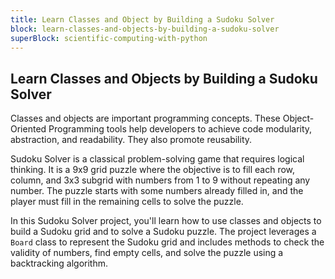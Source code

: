 ```yaml
---
title: Learn Classes and Object by Building a Sudoku Solver
block: learn-classes-and-objects-by-building-a-sudoku-solver
superBlock: scientific-computing-with-python
---
```


## Learn Classes and Objects by Building a Sudoku Solver

Classes and objects are important programming concepts. These Object-Oriented Programming tools help developers to achieve code modularity, abstraction, and readability. They also promote reusability.

Sudoku Solver is a classical problem-solving game that requires logical thinking. It is a 9x9 grid puzzle where the objective is to fill each row, column, and 3x3 subgrid with numbers from 1 to 9 without repeating any number. The puzzle starts with some numbers already filled in, and the player must fill in the remaining cells to solve the puzzle.

In this Sudoku Solver project, you'll learn how to use classes and objects to build a Sudoku grid and to solve a Sudoku puzzle. The project leverages a `Board` class to represent the Sudoku grid and includes methods to check the validity of numbers, find empty cells, and solve the puzzle using a backtracking algorithm.
